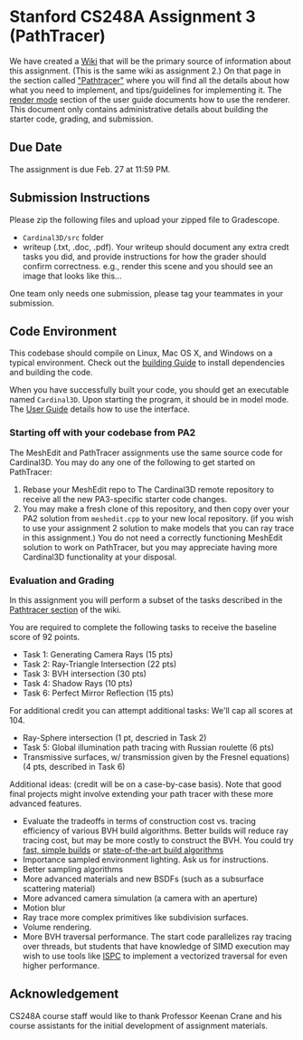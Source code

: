 # Stanford CS248A Assignment 3 (PathTracer)

We have created a [Wiki](https://stanford-cs248.github.io/Cardinal3D/) that will be the primary source of information about this assignment. (This is the same wiki as assignment 2.) On that page in the section called ["Pathtracer"](https://stanford-cs248.github.io/Cardinal3D/pathtracer/) where you will find all the details about how what you need to implement, and tips/guidelines for implementing it.  The [render mode](https://stanford-cs248.github.io/Cardinal3D/guide/render/) section of the user guide documents how to use the renderer. This document only contains administrative details about building the starter code, grading, and submission.

## Due Date

The assignment is due Feb. 27 at 11:59 PM.

## Submission Instructions
Please zip the following files and upload your zipped file to Gradescope.

* `Cardinal3D/src` folder
* writeup (.txt, .doc, .pdf). Your writeup should document any extra credt tasks you did, and provide instructions for how the grader should confirm correctness. e.g., render this scene and you should see an image that looks like this...

One team only needs one submission, please tag your teammates in your submission.

## Code Environment

This codebase should compile on Linux, Mac OS X, and Windows on a typical environment. Check out the [building Guide](https://stanford-cs248.github.io/Cardinal3D/build/) to install dependencies and building the code. 

When you have successfully built your code, you should get an executable named `Cardinal3D`. Upon starting the program, it should be in model mode. The [User Guide](https://stanford-cs248.github.io/Cardinal3D/guide/) details how to use the interface. 

### Starting off with your codebase from PA2

The MeshEdit and PathTracer assignments use the same source code for Cardinal3D. You may do any one of the following to get started on PathTracer:
1. Rebase your MeshEdit repo to The Cardinal3D remote repository to receive all the new PA3-specific starter code changes.
2. You may make a fresh clone of this repository, and then copy over your PA2 solution from `meshedit.cpp` to your new local repository. (if you wish to use your assignment 2 solution to make models that you can ray trace in this assignment.) You do not need a correctly functioning MeshEdit solution to work on PathTracer, but you may appreciate having more Cardinal3D functionality at your disposal.

### Evaluation and Grading ###

In this assignment you will perform a subset of the tasks described in the [Pathtracer section](https://stanford-cs248.github.io/Cardinal3D/pathtracer/) of the wiki.

You are required to complete the following tasks to receive the baseline score of 92 points.

* Task 1: Generating Camera Rays (15 pts)
* Task 2: Ray-Triangle Intersection (22 pts)
* Task 3: BVH intersection (30 pts)
* Task 4: Shadow Rays (10 pts)
* Task 6: Perfect Mirror Reflection (15 pts) 

For additional credit you can attempt additional tasks: We'll cap all scores at 104.

* Ray-Sphere intersection (1 pt, descried in Task 2)
* Task 5: Global illumination path tracing with Russian roulette (6 pts)
* Transmissive surfaces, w/ transmission given by the Fresnel equations) (4 pts, described in Task 6)

Additional ideas: (credit will be on a case-by-case basis).  Note that good final projects might involve extending your path tracer with these more advanced features.

* Evaluate the tradeoffs in terms of construction cost vs. tracing efficiency of various BVH build algorithms.  Better builds will reduce ray tracing cost, but may be more costly to construct the BVH.  You could try [fast, simple builds](https://luebke.us/publications/eg09.pdf) or [state-of-the-art build algorithms](https://research.nvidia.com/sites/default/files/pubs/2013-07_Fast-Parallel-Construction/karras2013hpg_paper.pdf)
* Importance sampled environment lighting. Ask us for instructions.
* Better sampling algorithms
* More advanced materials and new BSDFs (such as a subsurface scattering material)
* More advanced camera simulation (a camera with an aperture)
* Motion blur
* Ray trace more complex primitives like subdivision surfaces.
* Volume rendering.
* More BVH traversal performance. The start code parallelizes ray tracing over threads, but students that have knowledge of SIMD execution may wish to use tools like [ISPC](https://ispc.github.io/) to implement a vectorized traversal for even higher performance.


## Acknowledgement

CS248A course staff would like to thank Professor Keenan Crane and his course assistants for the initial development of assignment materials.
